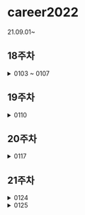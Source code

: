 # career2022
21.09.01~
## 18주차
<details>
  <summary>0103 ~ 0107</summary>
  
  - [ ] 프로젝트 마무리
  
</details>

## 19주차
<details>
  <summary>0110</summary>
  
  - [ ] 프로젝트 마무리
  - [ ] 정보처리시
  - [ ] aws 정적페이지 배포하기
  
  * cafe24 도메인 aws에서 배포하기   
  * svm인증서 레코드생성 해서 하루종일 기다리기   
  * https://aws.amazon.com/ko/premiumsupport/knowledge-center/resolve-cloudfront-bad-request-error/   
  
</details>

## 20주차
<details>
  <summary>0117</summary>
  
</details>

## 21주차
<details>
  <summary>0124</summary>
  
  - [ ] localStorage
  * 키에 데이터 쓰기   
    * localStorage.setItem("key", value);

  * 키로 부터 데이터 읽기   
    * localStorage.getItem("key");

  * 키의 데이터 삭제   
    * localStorage.removeItem("key");

  * 모든 키의 데이터 삭제   
    * localStorage.clear();

  * 저장된 키/값 쌍의 개수   
    * localStorage.length;
  
  - [ ] 불필요한 api 호출 -> 값이없다면 서버에 요청하자
  ![스크린샷 2022-01-25 오전 11 06 08](https://user-images.githubusercontent.com/81910342/150897474-ff9c3c2c-7dcb-4152-ae82-b38bd8c21690.png)

  
</details>

<details>
  <summary>0125</summary>
  
  - [ ] 정처기공부
  
</details>
